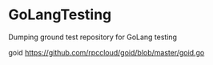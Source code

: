 # GoLangTesting
Dumping ground test repository for GoLang testing


goid
https://github.com/rpccloud/goid/blob/master/goid.go
